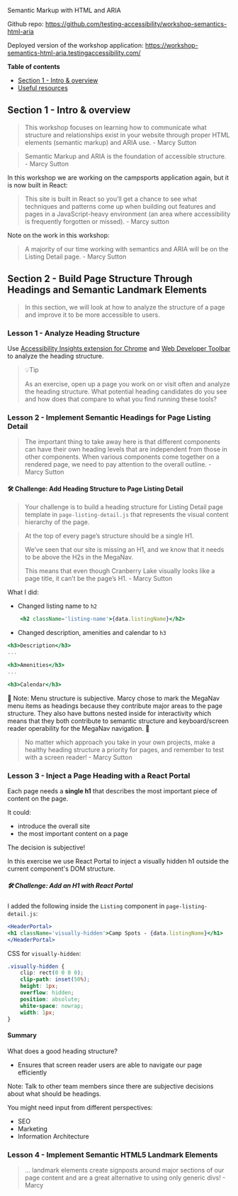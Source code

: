 Semantic Markup with HTML and ARIA 

Github repo: https://github.com/testing-accessibility/workshop-semantics-html-aria

Deployed version of the workshop application: https://workshop-semantics-html-aria.testingaccessibility.com/

**Table of contents**
- [Section 1 - Intro & overview](#section-1---intro--overview)
- [Useful resources](#useful-resources)

## Section 1 - Intro & overview

>This workshop focuses on learning how to communicate what structure and relationships exist in your website through proper HTML elements (semantic markup) and ARIA use. - Marcy Sutton

> Semantic Markup and ARIA is the foundation of accessible structure. - Marcy Sutton

In this workshop we are working on the campsports application again, but it is now built in React:

>This site is built in React so you’ll get a chance to see what techniques and patterns come up when building out features and pages in a JavaScript-heavy environment (an area where accessibility is frequently forgotten or missed). - Marcy sutton

Note on the work in this workshop:

>A majority of our time working with semantics and ARIA will be on the Listing Detail page. - Marcy Sutton

## Section 2 - Build Page Structure Through Headings and Semantic Landmark Elements

> In this section, we will look at how to analyze the structure of a page and improve it to be more accessible to users.
### Lesson 1 - Analyze Heading Structure

Use [Accessibility Insights extension for Chrome](https://chrome.google.com/webstore/detail/accessibility-insights-fo/pbjjkligggfmakdaogkfomddhfmpjeni) and [Web Developer Toolbar](https://chrome.google.com/webstore/detail/web-developer/bfbameneiokkgbdmiekhjnmfkcnldhhm?hl=en-US) to analyze the heading structure.

> 💡Tip
>
>As an exercise, open up a page you work on or visit often and analyze the heading structure. What potential heading candidates do you see and how does that compare to what you find running these tools? 


### Lesson 2 -  Implement Semantic Headings for Page Listing Detail

> The important thing to take away here is that different components can have their own heading levels that are independent from those in other components. When various components come together on a rendered page, we need to pay attention to the overall outline. - Marcy Sutton

#### 🛠 Challenge: Add Heading Structure to Page Listing Detail

> Your challenge is to build a heading structure for Listing Detail page template in `page-listing-detail.js` that represents the visual content hierarchy of the page.


> At the top of every page’s structure should be a single H1.
>
> We’ve seen that our site is missing an H1, and we know that it needs to be above the H2s in the MegaNav.
> 
> This means that even though Cranberry Lake visually looks like a page title, it can’t be the page’s H1. - Marcy Sutton

What I did:
- Changed listing name to `h2`
```jsx
	<h2 className='listing-name'>{data.listingName}</h2>
```
- Changed description, amenities and calendar to `h3`
```jsx
<h3>Description</h3>
...

<h3>Amenities</h3>
...

<h3>Calendar</h3>
```

🚨 Note: Menu structure is subjective. Marcy chose to mark the MegaNav menu items as headings because they contribute major areas to the page structure. They also have buttons nested inside for interactivity which means that they both contribute to semantic structure and keyboard/screen reader operability for the MegaNav navigation. 🚨

> No matter which approach you take in your own projects, make a healthy heading structure a priority for pages, and remember to test with a screen reader! - Marcy Sutton

### Lesson 3 - Inject a Page Heading with a React Portal

Each page needs a **single h1** that describes the most important piece of content on the page.

It could:
- introduce the overall site
- the most important content on a page

The decision is subjective!

In this exercise we use React Portal to inject a visually hidden h1 outside the current component's DOM structure.

##### 🛠️ Challenge: Add an H1 with React Portal
I added the following inside the `Listing` component in `page-listing-detail.js`:
```jsx
<HeaderPortal>
<h1 className='visually-hidden'>Camp Spots - {data.listingName}</h1>
</HeaderPortal>
```

CSS for `visually-hidden`:
```css
.visually-hidden {
    clip: rect(0 0 0 0);
    clip-path: inset(50%);
    height: 1px;
    overflow: hidden;
    position: absolute;
    white-space: nowrap;
    width: 1px;
}
```

#### Summary

What does a good heading structure?
- Ensures that screen reader users are able to navigate our page efficiently

Note: Talk to other team members since there are subjective decisions about what should be headings. 

You might need input from different perspectives:
- SEO
- Marketing
- Information Architecture

### Lesson 4 - Implement Semantic HTML5 Landmark Elements

> ... landmark elements create signposts around major sections of our page content and are a great alternative to using only generic divs! - Marcy


